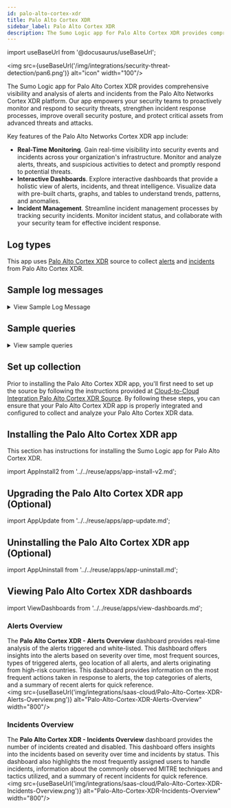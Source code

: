 ```yaml
---
id: palo-alto-cortex-xdr
title: Palo Alto Cortex XDR
sidebar_label: Palo Alto Cortex XDR
description: The Sumo Logic app for Palo Alto Cortex XDR provides comprehensive visibility and analysis of alerts and incidents to improve overall security posture.
---
```


import useBaseUrl from '@docusaurus/useBaseUrl';

<img src={useBaseUrl('/img/integrations/security-threat-detection/pan6.png')} alt="icon" width="100"/>

The Sumo Logic app for Palo Alto Cortex XDR provides comprehensive visibility and analysis of alerts and incidents from the Palo Alto Networks Cortex XDR platform. Our app empowers your security teams to proactively monitor and respond to security threats, strengthen incident response processes, improve overall security posture, and protect critical assets from advanced threats and attacks.

Key features of the Palo Alto Networks Cortex XDR app include:
- **Real-Time Monitoring**. Gain real-time visibility into security events and incidents across your organization's infrastructure. Monitor and analyze alerts, threats, and suspicious activities to detect and promptly respond to potential threats.
- **Interactive Dashboards**. Explore interactive dashboards that provide a holistic view of alerts, incidents, and threat intelligence. Visualize data with pre-built charts, graphs, and tables to understand trends, patterns, and anomalies.
- **Incident Management**. Streamline incident management processes by tracking security incidents. Monitor incident status, and collaborate with your security team for effective incident response.

## Log types

This app uses [Palo Alto Cortex XDR](/docs/send-data/hosted-collectors/cloud-to-cloud-integration-framework/palo-alto-cortex-xdr-source/) source to collect [alerts](https://docs-cortex.paloaltonetworks.com/r/Cortex-XDR/Cortex-XDR-Prevent-Administrator-Guide/Alerts) and [incidents](https://docs-cortex.paloaltonetworks.com/r/Cortex-XDR/Cortex-XDR-Prevent-Administrator-Guide/Incidents) from Palo Alto Cortex XDR.

## Sample log messages

<details>
<summary>View Sample Log Message</summary>

```json title="Alert Message"
{
   "action": "DETECTED",
   "action_pretty": "Detected",
   "agent_os_sub_type": "Windows 11 [10.0 (Build 22621)]",
   "agent_os_type": "Windows",
   "agent_version": "7.9.1.26645",
   "alert_id": "161",
   "alert_type": "Unclassified",
   "bioc_category_enum_key": "IP",
   "category": "IP",
   "description": "IOC ( IP = 103.36.10.156 )",
   "detection_timestamp": 1677153320321,
   "endpoint_id": "eba0735df9a24a67b95b75ecfdf3c77f",
   "external_id": "6d6806d1-dbc2-4da0-b3b6-b16d097f20eb",
   "host_ip": [
      "192.168.5.5"
   ],
   "host_name": "DESKTOP-DLU1NRR",
   "is_pcap": false,
   "is_whitelisted": false,
   "local_insert_ts": 1677153820311,
   "matching_service_rule_id": "5",
   "matching_status": "MATCHED",
   "name": "IOC (103.36.10.156)",
   "original_tags": [
      "DS:PANW/XDR Agent"
   ],
   "resolution_status": "STATUS_010_NEW",
   "severity": "critical",
   "source": "XDR IOC",
   "starred": false,
   "tags": [
      "DS:PANW/XDR Agent"
   ]
}
```

```json title="Incident Message"
{
  "incident_id": "4",
  "incident_name": null,
  "creation_time": 1677067079585,
  "modification_time": 1677154139505,
  "detection_time": null,
  "status": "remediated",
  "severity": "medium",
  "description": "'IOC (trunapol.xyz)' along with 139 other alerts generated by XDR Agent and XDR IOC detected on host desktop-dlu1nrr involving 2 users",
  "assigned_user_mail": "ksh@gmail.com",
  "assigned_user_pretty_name": "ksha",
  "alert_count": 140,
  "low_severity_alert_count": 0,
  "med_severity_alert_count": 25,
  "high_severity_alert_count": 35,
  "critical_severity_alert_count": 80,
  "user_count": 2,
  "host_count": 1,
  "notes": null,
  "resolve_comment": null,
  "resolved_timestamp": null,
  "manual_severity": null,
  "manual_description": null,
  "xdr_url": "https://sumologic-partner.xdr.us.paloaltonetworks.com/incident-view?caseId=4",
  "starred": false,
  "hosts": [
    "desktop-dlu1nrr:eba0735df9a24a67b95b75ecfdf3c77f"
  ],
  "users": [
    "n/a\\crest_sophos_logs_",
    "desktop-dlu1nrr\\crest_sophos_logs_"
  ],
  "incident_sources": [
    "XDR Agent",
    "XDR IOC"
  ],
  "rule_based_score": null,
  "predicted_score": null,
  "manual_score": null,
  "aggregated_score": null,
  "wildfire_hits": 20,
  "alerts_grouping_status": "Disabled",
  "mitre_tactics_ids_and_names": [
    "TA0002 - Execution",
    "TA0006 - Malfunction Check"
  ],
  "mitre_techniques_ids_and_names": [
    "TA0002 - Execution",
    "TA0006 - Malfunction Check"
  ],
  "alert_categories": [
    "Domain Name",
    "File Name",
    "IP",
    "Malware"
  ],
  "original_tags": [
    "DS:PANW/XDR Agent"
  ],
  "tags": [
    "DS:PANW/XDR Agent"
  ]
}
```

</details>

## Sample queries

<details>
<summary>View sample queries</summary>

```sql title="Alerts Triggered"
_sourceCategory="palo_alto_cortex_xdr" "alert_id" "is_whitelisted"
| json "alert_id","name","severity","source","host_ip","alert_type","action_pretty","agent_os_type","category","detection_timestamp","is_whitelisted","resolution_status" as alert_id,name,severity,source,host_ip,alert_type,action_pretty,agent_os_type,category,detection_timestamp,is_whitelisted,resolution_status nodrop
| action_pretty as action
| where severity matches "{{severity}}"
| where category matches "{{category}}"
| where source matches "{{source}}"
| where action matches "{{action}}"
| where agent_os_type matches "{{agent_os}}"
| where alert_type matches "{{alert_type}}"
| where is_whitelisted matches "{{is_whitelisted}}"
| count_distinct(alert_id)
```

```sql title="Incidents Created"
_sourceCategory="palo_alto_cortex_xdr" "incident_id" "incident_name"
| json "incident_id","incident_name","creation_time","modification_time","status","severity","assigned_user_mail","alert_count","high_severity_alert_count","critical_severity_alert_count","user_count","xdr_url","wildfire_hits","alerts_grouping_status","mitre_tactics_ids_and_names","mitre_techniques_ids_and_names" as incident_id,incident_name,creation_time,modification_time,status,severity,assigned_user_mail,alert_count,high_severity_alert_count,critical_severity_alert_count,user_count,xdr_url,wildfire_hits,alerts_grouping_status,mitre_tactics_ids_and_names,mitre_techniques_ids_and_names nodrop
| where alerts_grouping_status matches"{{alerts_grouping_status}}"
| where severity matches "{{severity}}"
| where status matches "{{status}}"
| count_distinct(incident_id)
```
</details>

## Set up collection

Prior to installing the Palo Alto Cortex XDR app, you'll first need to set up the source by following the instructions provided at [Cloud-to-Cloud Integration Palo Alto Cortex XDR Source](/docs/send-data/hosted-collectors/cloud-to-cloud-integration-framework/palo-alto-cortex-xdr-source). By following these steps, you can ensure that your Palo Alto Cortex XDR app is properly integrated and configured to collect and analyze your Palo Alto Cortex XDR data.

## Installing the Palo Alto Cortex XDR app​

This section has instructions for installing the Sumo Logic app for Palo Alto Cortex XDR.

import AppInstall2 from '../../reuse/apps/app-install-v2.md';

<AppInstall2/>

## Upgrading the Palo Alto Cortex XDR app (Optional)

import AppUpdate from '../../reuse/apps/app-update.md';

<AppUpdate/>

## Uninstalling the Palo Alto Cortex XDR app (Optional)

import AppUninstall from '../../reuse/apps/app-uninstall.md';

<AppUninstall/>

## Viewing Palo Alto Cortex XDR dashboards​

import ViewDashboards from '../../reuse/apps/view-dashboards.md';

<ViewDashboards/>

### Alerts Overview

The **Palo Alto Cortex XDR - Alerts Overview** dashboard provides real-time analysis of the alerts triggered and white-listed. This dashboard offers insights into the alerts based on severity over time, most frequent sources, types of triggered alerts,  geo location of all alerts, and alerts originating from high-risk countries. This dashboard provides information on the most frequent actions taken in response to alerts, the top categories of alerts, and a summary of recent alerts for quick reference.<br/><img src={useBaseUrl('img/integrations/saas-cloud/Palo-Alto-Cortex-XDR-Alerts-Overview.png')} alt="Palo-Alto-Cortex-XDR-Alerts-Overview" width="800"/>

### Incidents Overview

The **Palo Alto Cortex XDR - Incidents Overview** dashboard provides the number of incidents created and disabled. This dashboard offers insights into the incidents based on severity over time and incidents by status. This dashboard also highlights the most frequently assigned users to handle incidents, information about the commonly observed MITRE techniques and tactics utilized, and a summary of recent incidents for quick reference.<br/><img src={useBaseUrl('img/integrations/saas-cloud/Palo-Alto-Cortex-XDR-Incidents-Overview.png')} alt="Palo-Alto-Cortex-XDR-Incidents-Overview" width="800"/>
